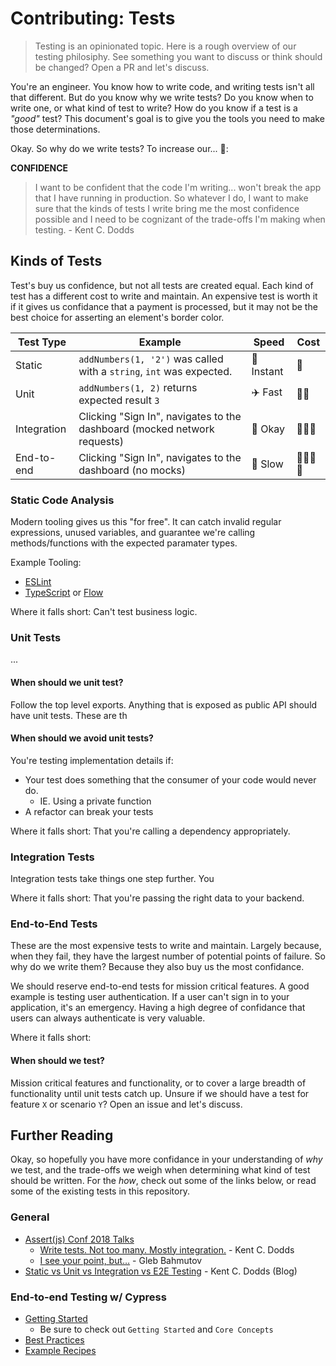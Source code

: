 # Contributing: Tests

> Testing is an opinionated topic. Here is a rough overview of our testing
> philosiphy. See something you want to discuss or think should be changed? Open
> a PR and let's discuss.

You're an engineer. You know how to write code, and writing tests isn't all that
different. But do you know why we write tests? Do you know when to write one, or
what kind of test to write? How do you know if a test is a _"good"_ test? This
document's goal is to give you the tools you need to make those determinations.

Okay. So why do we write tests? To increase our... :drum::

**CONFIDENCE**

> I want to be confident that the code I'm writing... won't break the app that I
> have running in production. So whatever I do, I want to make sure that the
> kinds of tests I write bring me the most confidence possible and I need to be
> cognizant of the trade-offs I'm making when testing. - Kent C. Dodds

## Kinds of Tests

Test's buy us confidence, but not all tests are created equal. Each kind of test
has a different cost to write and maintain. An expensive test is worth it if it
gives us confidance that a payment is processed, but it may not be the best
choice for asserting an element's border color.

| Test Type   | Example                                                                  | Speed            | Cost                                                                     |
| ----------- | ------------------------------------------------------------------------ | ---------------- | ------------------------------------------------------------------------ |
| Static      | `addNumbers(1, '2')` was called with a `string`, `int` was expected.     | :rocket: Instant | :money_with_wings:                                                       |
| Unit        | `addNumbers(1, 2)` returns expected result `3`                           | :airplane: Fast  | :money_with_wings::money_with_wings:                                     |
| Integration | Clicking "Sign In", navigates to the dashboard (mocked network requests) | :running: Okay   | :money_with_wings::money_with_wings::money_with_wings:                   |
| End-to-end  | Clicking "Sign In", navigates to the dashboard (no mocks)                | :turtle: Slow    | :money_with_wings::money_with_wings::money_with_wings::money_with_wings: |

### Static Code Analysis

Modern tooling gives us this "for free". It can catch invalid regular
expressions, unused variables, and guarantee we're calling methods/functions
with the expected paramater types.

Example Tooling:

- [ESLint][eslint-rules]
- [TypeScript][typescript-docs] or [Flow][flow-org]

Where it falls short: Can't test business logic.

### Unit Tests

...

#### When should we unit test?

Follow the top level exports. Anything that is exposed as public API should have
unit tests. These are th

#### When should we avoid unit tests?

You're testing implementation details if:

- Your test does something that the consumer of your code would never do.
  - IE. Using a private function
- A refactor can break your tests

Where it falls short: That you're calling a dependency appropriately.

### Integration Tests

Integration tests take things one step further. You

Where it falls short: That you're passing the right data to your backend.

### End-to-End Tests

These are the most expensive tests to write and maintain. Largely because, when
they fail, they have the largest number of potential points of failure. So why
do we write them? Because they also buy us the most confidance.

We should reserve end-to-end tests for mission critical features. A good example
is testing user authentication. If a user can't sign in to your application,
it's an emergency. Having a high degree of confidance that users can always
authenticate is very valuable.

Where it falls short:

#### When should we test?

Mission critical features and functionality, or to cover a large breadth of
functionality until unit tests catch up. Unsure if we should have a test for
feature `X` or scenario `Y`? Open an issue and let's discuss.

## Further Reading

Okay, so hopefully you have more confidance in your understanding of _why_ we
test, and the trade-offs we weigh when determining what kind of test should be
written. For the _how_, check out some of the links below, or read some of the
existing tests in this repository.

### General

- [Assert(js) Conf 2018 Talks][assert-js-talks]
  - [Write tests. Not too many. Mostly integration.][kent-talk] - Kent C. Dodds
  - [I see your point, but…][gleb-talk] - Gleb Bahmutov
- [Static vs Unit vs Integration vs E2E Testing][kent-blog] - Kent C. Dodds
  (Blog)

### End-to-end Testing w/ Cypress

- [Getting Started](https://docs.cypress.io/guides/overview/why-cypress.html)
  - Be sure to check out `Getting Started` and `Core Concepts`
- [Best Practices](https://docs.cypress.io/guides/references/best-practices.html)
- [Example Recipes](https://docs.cypress.io/examples/examples/recipes.html)

<!--
  Links
  -->

<!-- prettier-ignore-start -->
[eslint-rules]: https://eslint.org/docs/rules/
[typescript-docs]: https://www.typescriptlang.org/docs/home.html
[flow-org]: https://flow.org/
<!-- Talks -->
[assert-js-talks]: https://www.youtube.com/playlist?list=PLZ66c9_z3umNSrKSb5cmpxdXZcIPNvKGw
[kent-talk]: https://www.youtube.com/watch?list=PLV5CVI1eNcJgNqzNwcs4UKrlJdhfDjshf
[gleb-talk]: https://www.youtube.com/watch?v=5FnalKRjpZk
[kent-blog]: https://kentcdodds.com/blog/unit-vs-integration-vs-e2e-tests
<!-- Images -->
[testing-trophy]: https://twitter.com/kentcdodds/status/960723172591992832?ref_src=twsrc%5Etfw%7Ctwcamp%5Etweetembed%7Ctwterm%5E960723172591992832&ref_url=https%3A%2F%2Fkentcdodds.com%2Fblog%2Fwrite-tests
[aaron-square]: https://twitter.com/Carofine247/status/966727489274961920
[gleb-pyramid]: https://twitter.com/Carofine247/status/966764532046684160/photo/3
[testing-pyramid]: https://dojo.ministryoftesting.com/dojo/lessons/the-mobile-test-pyramid
[testing-dorito]: https://twitter.com/denvercoder/status/960752578198843392
<!-- prettier-ignore-end -->

